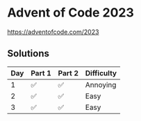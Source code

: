 # Advent of Code 2023

<https://adventofcode.com/2023>

## Solutions

| Day | Part 1 | Part 2 | Difficulty |
|---|---|---| --- |
| 1 | ✅ | ✅ | Annoying |
| 2 | ✅ | ✅ | Easy |
| 3 | ✅ | ✅ | Easy |
